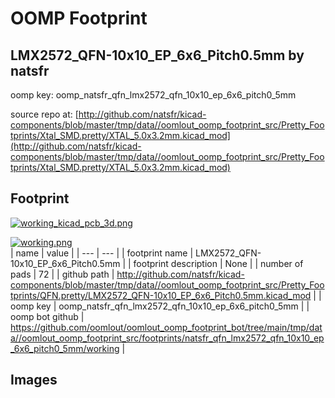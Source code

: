 # OOMP Footprint  
## LMX2572_QFN-10x10_EP_6x6_Pitch0.5mm  by natsfr  
  
oomp key: oomp_natsfr_qfn_lmx2572_qfn_10x10_ep_6x6_pitch0_5mm  
  
source repo at: [http://github.com/natsfr/kicad-components/blob/master/tmp/data//oomlout_oomp_footprint_src/Pretty_Footprints/Xtal_SMD.pretty/XTAL_5.0x3.2mm.kicad_mod](http://github.com/natsfr/kicad-components/blob/master/tmp/data//oomlout_oomp_footprint_src/Pretty_Footprints/Xtal_SMD.pretty/XTAL_5.0x3.2mm.kicad_mod)  
## Footprint  
  
[![working_kicad_pcb_3d.png](working_kicad_pcb_3d_600.png)](working_kicad_pcb_3d.png)  
  
[![working.png](working_600.png)](working.png)  
| name | value | 
| --- | --- | 
| footprint name | LMX2572_QFN-10x10_EP_6x6_Pitch0.5mm | 
| footprint description | None | 
| number of pads | 72 | 
| github path | http://github.com/natsfr/kicad-components/blob/master/tmp/data//oomlout_oomp_footprint_src/Pretty_Footprints/QFN.pretty/LMX2572_QFN-10x10_EP_6x6_Pitch0.5mm.kicad_mod | 
| oomp key | oomp_natsfr_qfn_lmx2572_qfn_10x10_ep_6x6_pitch0_5mm | 
| oomp bot github | https://github.com/oomlout/oomlout_oomp_footprint_bot/tree/main/tmp/data//oomlout_oomp_footprint_src/footprints/natsfr_qfn_lmx2572_qfn_10x10_ep_6x6_pitch0_5mm/working | 
## Images  
